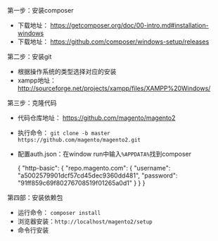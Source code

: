 第一步：安装composer

- 下载地址： https://getcomposer.org/doc/00-intro.md#installation-windows
- 下载地址： https://github.com/composer/windows-setup/releases

第二步：安装git

- 根据操作系统的类型选择对应的安装
- xampp地址：http://sourceforge.net/projects/xampp/files/XAMPP%20Windows/


第三步：克隆代码

- 代码仓库地址： https://github.com/magento/magento2
- 执行命令： `git clone -b master https://github.com/magento/magento2.git`
- 配置auth.json：在window run中输入`%APPDATA%`找到composer
  
    {
       "http-basic": {
          "repo.magento.com": {
             "username": "a5002579901dcf57cd45dec9360dd481",
             "password": "91ff859c69f80276708519f01265a0d1"
          }
       }
    }
  

第四部：安装依赖包

- 运行命令： `composer install`
- 浏览器安装：`http://localhost/magento2/setup`
- 命令行安装
